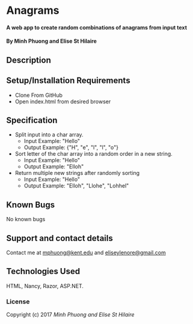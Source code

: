 # Anagrams

#### A web app to create random combinations of anagrams from input text

#### By Minh Phuong and Elise St Hilaire

## Description



## Setup/Installation Requirements

* Clone From GitHub
* Open index.html from desired browser

## Specification
* Split input into a char array.
  * Input Example: "Hello"
  * Output Example: {"H", "e", "l", "l", "o"}
* Sort letter of the char array into a random order in a new string.
  * Input Example: "Hello"
  * Output Example: "Elloh"
* Return multiple new strings after randomly sorting
  * Input Example: "Hello"
  * Output Example: "Elloh", "Llohe", "Lohhel"


## Known Bugs

No known bugs

## Support and contact details

Contact me at mphuong@kent.edu and eliseylenore@gmail.com

## Technologies Used

HTML, Nancy, Razor, ASP.NET.

### License

Copyright (c) 2017 *Minh Phuong and Elise St Hilaire*
